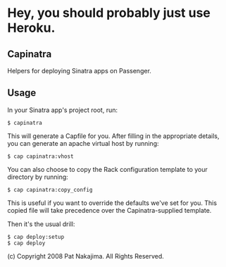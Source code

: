 # Hey, you should probably just use Heroku.

## Capinatra

Helpers for deploying Sinatra apps on Passenger.

## Usage

In your Sinatra app's project root, run:

    $ capinatra

This will generate a Capfile for you. After filling
in the appropriate details, you can generate an apache
virtual host by running:

    $ cap capinatra:vhost

You can also choose to copy the Rack configuration
template to your directory by running:

    $ cap capinatra:copy_config

This is useful if you want to override the defaults we've
set for you.  This copied file will take precedence over
the Capinatra-supplied template.

Then it's the usual drill:

    $ cap deploy:setup
    $ cap deploy

(c) Copyright 2008 Pat Nakajima. All Rights Reserved. 